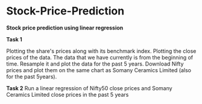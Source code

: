# Stock-Price-Prediction

**Stock price prediction using linear regression**

**Task 1**

Plotting the share's prices along with its benchmark index.
Plotting the close prices of the data.
The data that we have currently is from the beginning of time. Resample it and plot the data for the past 5 years.
Download Nifty prices and plot them on the same chart as Somany Ceramics Limited (also for the past 5years).

**Task 2**
Run a linear regression of Nifty50 close prices and Somany Ceramics Limited close prices in the past 5 years
